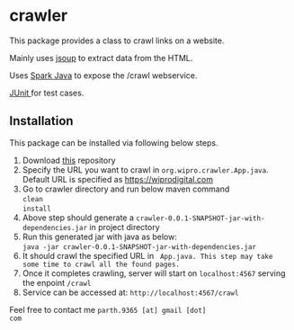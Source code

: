 # crawler
This package provides a class to crawl links on a website. 

Mainly uses <a href="https://jsoup.org/">jsoup</a> to extract data from the HTML. 

Uses <a href="http://sparkjava.com/">Spark Java</a> to expose the /crawl webservice. 

<a href="https://junit.org/"> JUnit </a> for test cases. 

<h2> Installation </h2>

This package can be installed via following below steps.

<ol>
	<li> Download <a href="https://github.com/parth9365/crawler/">this</a> repository </li> 
  <li> Specify the URL you want to crawl in <code>org.wipro.crawler.App.java</code>. <br/>Default URL is specified as <a href="https://wiprodigital.com/"> https://wiprodigital.com </a>
	<li> Go to crawler directory and run below maven command <br/> <code>clean</code> <br /><code>install</code></li>
  <li> Above step should generate a <code>crawler-0.0.1-SNAPSHOT-jar-with-dependencies.jar</code> in project directory </li>
  <li> Run this generated jar with java as below: <br/> <code>java -jar crawler-0.0.1-SNAPSHOT-jar-with-dependencies.jar</code>
  <li> It should crawl the specified URL in <code> App.java. This step may take some time to crawl all the found pages. </code>
  <li> Once it completes crawling, server will start on <code>localhost:4567</code> serving the enpoint <code>/crawl</code>
  <li> Service can be accessed at: <code>http://localhost:4567/crawl</code>
</ol>

Feel free to contact me <code>parth.9365 [at] gmail [dot] com</code>
